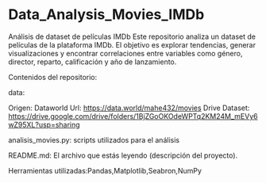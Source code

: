 # Data_Analysis_Movies_IMDb

Análisis de dataset de películas IMDb
Este repositorio analiza un dataset de películas de la plataforma IMDb. El objetivo es explorar tendencias, generar visualizaciones y encontrar correlaciones entre variables como género, director, reparto, calificación y año de lanzamiento.

Contenidos del repositorio:

data:

Origen: Dataworld Url: https://data.world/mahe432/movies
Drive Dataset: https://drive.google.com/drive/folders/1BjZGoOKOdeWPTq2KM24M_mEVy6wZ95XL?usp=sharing

analisis_movies.py: scripts utilizados para el análisis 

README.md: El archivo que estás leyendo (descripción del proyecto).

Herramientas utilizadas:Pandas,Matplotlib,Seabron,NumPy


